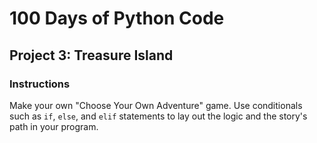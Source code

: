 # 100 Days of Python Code

## Project 3: Treasure Island

### Instructions

Make your own "Choose Your Own Adventure" game. Use conditionals such as `if`, `else`, and `elif` statements to lay out the logic and the story's path in your program.